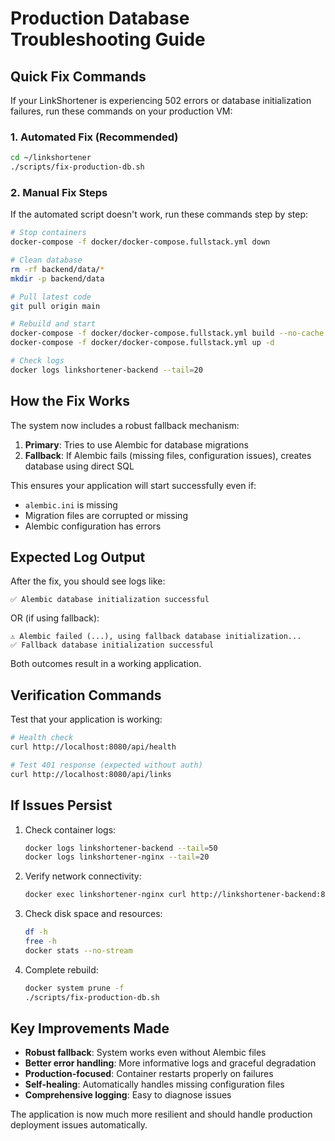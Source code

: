 # Production Database Troubleshooting Guide

## Quick Fix Commands

If your LinkShortener is experiencing 502 errors or database initialization failures, run these commands on your production VM:

### 1. Automated Fix (Recommended)
```bash
cd ~/linkshortener
./scripts/fix-production-db.sh
```

### 2. Manual Fix Steps
If the automated script doesn't work, run these commands step by step:

```bash
# Stop containers
docker-compose -f docker/docker-compose.fullstack.yml down

# Clean database
rm -rf backend/data/*
mkdir -p backend/data

# Pull latest code
git pull origin main

# Rebuild and start
docker-compose -f docker/docker-compose.fullstack.yml build --no-cache backend
docker-compose -f docker/docker-compose.fullstack.yml up -d

# Check logs
docker logs linkshortener-backend --tail=20
```

## How the Fix Works

The system now includes a robust fallback mechanism:

1. **Primary**: Tries to use Alembic for database migrations
2. **Fallback**: If Alembic fails (missing files, configuration issues), creates database using direct SQL

This ensures your application will start successfully even if:
- `alembic.ini` is missing
- Migration files are corrupted or missing
- Alembic configuration has errors

## Expected Log Output

After the fix, you should see logs like:
```
✅ Alembic database initialization successful
```
OR (if using fallback):
```
⚠️ Alembic failed (...), using fallback database initialization...
✅ Fallback database initialization successful
```

Both outcomes result in a working application.

## Verification Commands

Test that your application is working:

```bash
# Health check
curl http://localhost:8080/api/health

# Test 401 response (expected without auth)
curl http://localhost:8080/api/links
```

## If Issues Persist

1. Check container logs:
   ```bash
   docker logs linkshortener-backend --tail=50
   docker logs linkshortener-nginx --tail=20
   ```

2. Verify network connectivity:
   ```bash
   docker exec linkshortener-nginx curl http://linkshortener-backend:8000/api/health
   ```

3. Check disk space and resources:
   ```bash
   df -h
   free -h
   docker stats --no-stream
   ```

4. Complete rebuild:
   ```bash
   docker system prune -f
   ./scripts/fix-production-db.sh
   ```

## Key Improvements Made

- **Robust fallback**: System works even without Alembic files
- **Better error handling**: More informative logs and graceful degradation
- **Production-focused**: Container restarts properly on failures
- **Self-healing**: Automatically handles missing configuration files
- **Comprehensive logging**: Easy to diagnose issues

The application is now much more resilient and should handle production deployment issues automatically.
